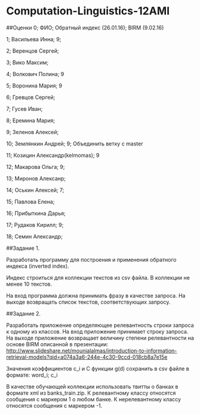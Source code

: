 # Computation-Linguistics-12AMI

##Оценки
0; ФИО; Обратный индекс (26.01.16); BIRM (9.02.16)

1; Васильева Инна; 9;

2; Веренцов Сергей;

3; Вико Максим; 

4; Волкович Полина; 9

5; Воронина Мария; 9

6; Гревцов Сергей; 

7; Гусев Иван; 

8; Еремина Мария; 

9; Зеленов Алексей; 

10; Землянкин Андрей; 9; Объединить ветку с master

11; Козицин Александр(kelmomas); 9

12; Макарова Ольга; 9;

13; Миронов Алексанр;

14; Оськин Алексей; 7;

15; Павлова Елена;

16; Прибыткина Дарья;

17; Рудаков Кирилл; 9;

18; Семин Александр; 


##Задание 1.

Разработать программу для построения и применения обратного индекса (inverted index).

Индекс строиться для коллекции текстов из csv файла.  В коллекции не менее 10 текстов.

На вход программа должна принимать фразу в качестве запроса. На выходе возвращать список текстов, соответствующих запросу.

##Задание 2.

Разработать приложение определяющее релевантность строки запроса к одному из классов. На вход приложение принимает строку запроса. На выходе приложение возвращает величину степени релевантности на основе BIRM описанной в презентации:
http://www.slideshare.net/mounialalmas/introduction-to-information-retrieval-models?qid=a074a3a6-244e-4c30-9ccd-018cb8a7e15e

Значения коэффициентов c_i и С функции g(d) сохранить в csv файле в формате: word_i; c_i

В качестве обучающей коллекции использовать твитты о банках в формате xml из banks_train.zip. К релевантному классу относятся сообщения с маркером 1 о любом банке. К нерелевантному классу относятся сообщения с маркером -1.
